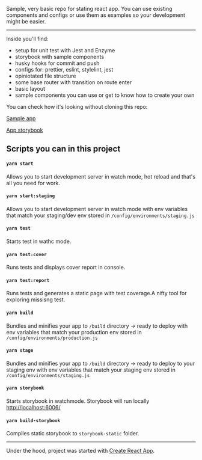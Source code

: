 Sample, very basic repo for stating react app. You can use existing components and configs or use them as examples so your development might be easier.

---

Inside you'll find:

- setup for unit test with Jest and Enzyme
- storybook with sample components
- husky hooks for commit and push
- configs for: prettier, eslint, stylelint, jest
- opiniotated file structure
- some base router with transition on route
  enter
- basic layout
- sample components you can use or get to know how to create your own

You can check how it's looking without cloning this repo:

[Sample app](https://react-app-starter-pack.netlify.com/)

[App storybook](https://react-app-starter-pack-storybook.netlify.com)

## Scripts you can in this project

#### `yarn start`

Allows you to start development server in watch mode, hot reload and that's all you need for work.

#### `yarn start:staging`

Allows you to start development server in watch mode with env variables that match your staging/dev env stored in `/config/environments/staging.js`

#### `yarn test`

Starts test in wathc mode.

#### `yarn test:cover`

Runs tests and displays cover report in console.

#### `yarn test:report`

Runs tests and generates a static page with test coverage.A nifty tool for exploring missisng test.

#### `yarn build`

Bundles and minifies your app to `/build` directory -> ready to deploy with env variables that match your production env stored in `/config/environments/production.js`

#### `yarn stage`

Bundles and minifies your app to `/build` directory -> ready to deploy to your staging env with env variables that match your staging env stored in `/config/environments/staging.js`

#### `yarn storybook`

Starts storybook in watchmode. Storybook will run locally [http://localhost:6006/](http://localhost:6006/)

#### `yarn build-storybook`

Compiles static storybook to `storybook-static` folder.

---

Under the hood, project was started with [Create React App](https://github.com/facebook/create-react-app).
